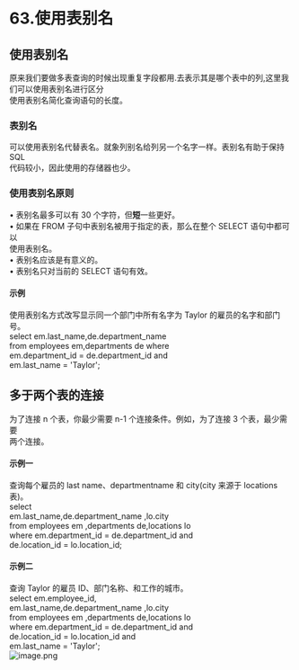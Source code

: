 # 63.使用表别名

<a name="vUlEM"></a>
## 使用表别名
原来我们要做多表查询的时候出现重复字段都用.去表示其是哪个表中的列,这里我们可以使用表别名进行区分<br />使用表别名简化查询语句的长度。
<a name="frXI5"></a>
### 表别名
可以使用表别名代替表名。就象列别名给列另一个名字一样。表别名有助于保持 SQL<br />代码较小，因此使用的存储器也少。
<a name="OYUR0"></a>
### 使用表别名原则
• 表别名最多可以有 30 个字符，但**短**一些更好。<br />• 如果在 FROM 子句中表别名被用于指定的表，那么在整个 SELECT 语句中都可以<br />使用表别名。<br />• 表别名应该是有意义的。<br />• 表别名只对当前的 SELECT 语句有效。
<a name="uj9L2"></a>
#### 示例
使用表别名方式改写显示同一个部门中所有名字为 Taylor 的雇员的名字和部门号。<br />select em.last_name,de.department_name<br />from employees em,departments de where<br />em.department_id = de.department_id and<br />em.last_name = 'Taylor';
<a name="A9GZf"></a>
## 
<a name="RYltK"></a>
## 多于两个表的连接
为了连接 n 个表，你最少需要 n-1 个连接条件。例如，为了连接 3 个表，最少需要<br />两个连接。
<a name="1drGb"></a>
#### 示例一
查询每个雇员的 last name、departmentname 和 city(city 来源于 locations 表)。<br />select<br />em.last_name,de.department_name ,lo.city<br />from employees em ,departments de,locations lo<br />where em.department_id = de.department_id and<br />de.location_id = lo.location_id;
<a name="rT5h3"></a>
#### 示例二
查询 Taylor 的雇员 ID、部门名称、和工作的城市。<br />select em.employee_id,<br />em.last_name,de.department_name ,lo.city<br />from employees em ,departments de,locations lo<br />where em.department_id = de.department_id and<br />de.location_id = lo.location_id and<br />em.last_name = 'Taylor';<br />![image.png](https://cdn.nlark.com/yuque/0/2019/png/349894/1561084366589-974436dd-1012-42e4-9586-def886661ade.png#align=left&display=inline&height=304&name=image.png&originHeight=608&originWidth=1132&size=400467&status=done&width=566)
